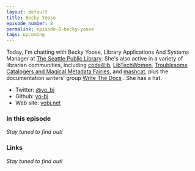 ```yaml
---
layout: default
title: Becky Yoose
episode_number: 8
permalink: episode-8-becky-yoose
tags: upcoming
---
```


Today, I'm chatting with Becky Yoose, Library Applications And Systems Manager at [The Seattle Public Library](www.spl.org). She's also active in a variety of librarian communities, including [code4lib](http://code4lib.org/), [LibTechWomen](http://libtechwomen.org/), [Troublesome Catalogers and Magical Metadata Fairies](https://www.facebook.com/groups/161813927168408/), and [mashcat](http://www.mashcat.info/), plus the documentation writers' group [Write The Docs](http://www.writethedocs.org/) . She has a hat.

* Twitter: [@yo_bj](https://twitter.com/yo_bj)
* Github: [yo-bj](https://github.com/yo-bj)
* Web site: [yobj.net](yobj.net)

### In this episode

_Stay tuned to find out!_

### Links

_Stay tuned to find out!_
